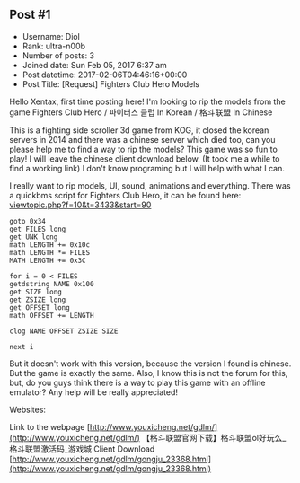 ## Post #1
- Username: Diol
- Rank: ultra-n00b
- Number of posts: 3
- Joined date: Sun Feb 05, 2017 6:37 am
- Post datetime: 2017-02-06T04:46:16+00:00
- Post Title: [Request] Fighters Club Hero Models

Hello Xentax, first time posting here!
I'm looking to rip the models from the game Fighters Club Hero / 파이터스 클럽 In Korean / 格斗联盟 In Chinese 

This is a fighting side scroller 3d game from KOG, it closed the korean servers in 2014 and there was a chinese server which died too, can you please help me to find a way to rip the models? This game was so fun to play! I will leave the chinese client download below. (It took me a while to find a working link)
I don't know programing but I will help with what I can.

I really want to rip models, UI, sound, animations and everything.
There was a quickbms script for Fighters Club Hero, it can be found here: [viewtopic.php?f=10&t=3433&start=90](http://forum.xentax.com/viewtopic.php?f=10&t=3433&start=90)

```
goto 0x34
get FILES long
get UNK long
math LENGTH += 0x10c
math LENGTH *= FILES
MATH LENGTH += 0x3C

for i = 0 < FILES
getdstring NAME 0x100
get SIZE long
get ZSIZE long
get OFFSET long
math OFFSET += LENGTH

clog NAME OFFSET ZSIZE SIZE

next i
```


But it doesn't work with this version, because the version I found is chinese. But the game is exactly the same.
Also, I know this is not the forum for this, but, do you guys think there is a way to play this game with an offline emulator?
Any help will be really appreciated!

Websites:

Link to the webpage
[http://www.youxicheng.net/gdlm/](http://www.youxicheng.net/gdlm/)
【格斗联盟官网下载】格斗联盟ol好玩么_格斗联盟激活码_游戏城
Client Download
[http://www.youxicheng.net/gdlm/gongju_23368.html](http://www.youxicheng.net/gdlm/gongju_23368.html)
